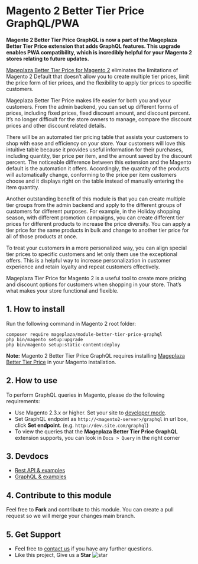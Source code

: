# Magento 2 Better Tier Price GraphQL/PWA

**Magento 2 Better Tier Price GraphQL is now a part of the Mageplaza Better Tier Price extension that adds GraphQL features. This upgrade enables PWA compatibility, which is incredibly helpful for your Magento 2 stores relating to future updates.** 

[Mageplaza Better Tier Price for Magento 2](https://www.mageplaza.com/magento-2-better-tier-price/) eliminates the limitations of Magento 2 Default that doesn’t allow you to create multiple tier prices, limit the price form of tier prices, and the flexibility to apply tier prices to specific customers. 

Mageplaza Better Tier Price makes life easier for both you and your customers. From the admin backend, you can set up different forms of prices, including fixed prices, fixed discount amount, and discount percent. It’s no longer difficult for the store owners to manage, compare the discount prices and other discount related details.  

There will be an automated tier pricing table that assists your customers to shop with ease and efficiency on your store. Your customers will love this intuitive table because it provides useful information for their purchases, including quantity, tier price per item, and the amount saved by the discount percent. The noticeable difference between this extension and the Magento default is the automation it offers. Accordingly, the quantity of the products will automatically change, conforming to the price per item customers choose and it displays right on the table instead of manually entering the item quantity. 

Another outstanding benefit of this module is that you can create multiple tier groups from the admin backend and apply to the different groups of customers for different purposes. For example, in the Holiday shopping season, with different promotion campaigns, you can create different tier prices for different products to increase the price diversity. You can apply a tier price for the same products in bulk and change to another tier price for all of those products at once. 

To treat your customers in a more personalized way, you can align special tier prices to specific customers and let only them use the exceptional offers. This is a helpful way to increase personalization in customer experience and retain loyalty and repeat customers effectively. 

Mageplaza Tier Price for Magento 2 is a useful tool to create more pricing and discount options for customers when shopping in your store. That’s what makes your store functional and flexible.

## 1. How to install

Run the following command in Magento 2 root folder:

```
composer require mageplaza/module-better-tier-price-graphql
php bin/magento setup:upgrade
php bin/magento setup:static-content:deploy
```

**Note:**
Magento 2 Better Tier Price GraphQL requires installing [Mageplaza Better Tier Price](https://www.mageplaza.com/magento-2-better-tier-price/) in your Magento installation.

## 2. How to use

To perform GraphQL queries in Magento, please do the following requirements:

- Use Magento 2.3.x or higher. Set your site to [developer mode](https://www.mageplaza.com/devdocs/enable-disable-developer-mode-magento-2.html).
- Set GraphQL endpoint as `http://<magento2-server>/graphql` in url box, click **Set endpoint**. 
(e.g. `http://dev.site.com/graphql`)
- To view the queries that the **Mageplaza Better Tier Price GraphQL** extension supports, you can look in `Docs > Query` in the right corner

## 3. Devdocs

- [Rest API & examples](https://documenter.getpostman.com/view/10589000/T1LFpApq)
- [GraphQL & examples](https://documenter.getpostman.com/view/10589000/TVetb69F)

## 4. Contribute to this module

Feel free to **Fork** and contribute to this module. 
You can create a pull request so we will merge your changes main branch.

## 5. Get Support

- Feel free to [contact us](https://www.mageplaza.com/contact.html) if you have any further questions.
- Like this project, Give us a **Star** ![star](https://i.imgur.com/S8e0ctO.png)
